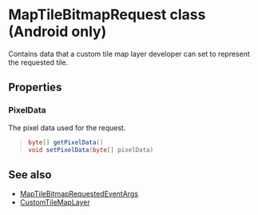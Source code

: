 
# MapTileBitmapRequest class (Android only)

Contains data that a custom tile map layer developer can set to represent the requested tile.

## Properties

### PixelData
The pixel data used for the request.

>```java
> byte[] getPixelData() 
> void setPixelData(byte[] pixelData)
>```

## See also

* [MapTileBitmapRequestedEventArgs](MapTileBitmapRequestedEventArgs.md)
* [CustomTileMapLayer](../CustomTileMapLayer.md)
